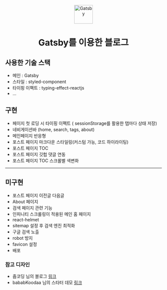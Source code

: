 <p align="center">
  <a href="https://www.gatsbyjs.com/?utm_source=starter&utm_medium=readme&utm_campaign=minimal-starter">
    <img alt="Gatsby" src="https://www.gatsbyjs.com/Gatsby-Monogram.svg" width="60" />
  </a>
</p>
<h1 align="center">
  Gatsby를 이용한 블로그
</h1>

## 사용한 기술 스택

-   메인 : Gatsby
-   스타일 : styled-component
-   타이핑 이팩트 : typing-effect-reactjs
-   ...

## 구현

-   페이지 첫 로딩 시 타이핑 이펙트 ( sessionStorage를 활용한 탭마다 상태 저장)
-   네비게이션바 (home, search, tags, about)
-   메인페이지 반응형
-   포스트 페이지 마크다운 스타일링(커스텀 가능, 코드 하이라이팅)
-   포스트 페이지 TOC
-   포스트 페이지 깃헙 댓글 연동
-   포스트 페이지 TOC 스크롤별 색변화

---

## 미구현

-   포스트 페이지 이전글 다음글
-   About 페이지
-   검색 페이지 관련 기능
-   인피니티 스크롤링이 적용된 메인 홈 페이지
-   react-helmet
-   sitemap 설정 후 검색 엔진 최적화
-   구글 검색 노출
-   robot 방지
-   favicon 설정
-   배포

### 참고 디자인

-   줌코딩 님의 블로그 [링크](https://www.zoomkoding.com/)
-   bababKoodaa 님의 스타터 데모 [링크](https://www.attejuvonen.fi/)
